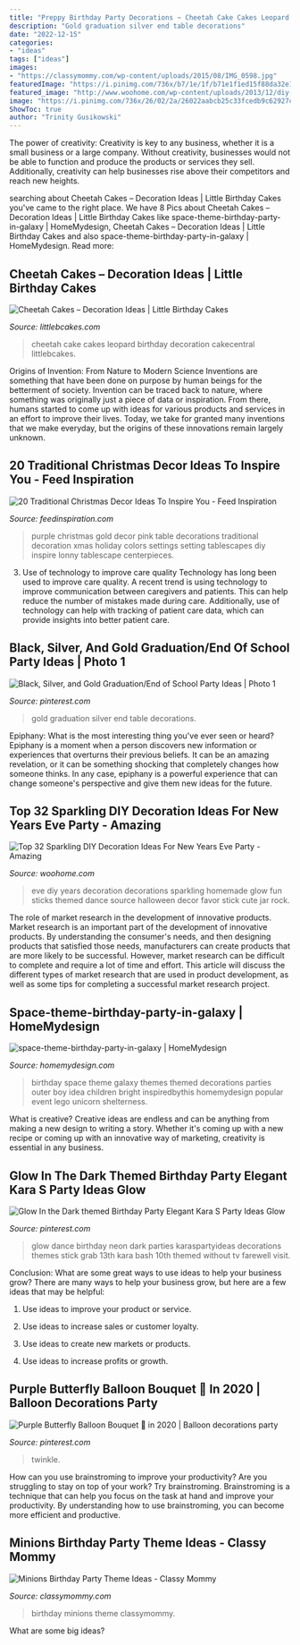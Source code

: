 ```yaml
---
title: "Preppy Birthday Party Decorations ~ Cheetah Cake Cakes Leopard Birthday Decoration Cakecentral Littlebcakes"
description: "Gold graduation silver end table decorations"
date: "2022-12-15"
categories:
- "ideas"
tags: ["ideas"]
images:
- "https://classymommy.com/wp-content/uploads/2015/08/IMG_0598.jpg"
featuredImage: "https://i.pinimg.com/736x/b7/1e/1f/b71e1f1ed15f88da32e110c5cb4434ce.jpg"
featured_image: "http://www.woohome.com/wp-content/uploads/2013/12/diy-new-year-eve-decorations-20.jpg"
image: "https://i.pinimg.com/736x/26/02/2a/26022aabcb25c33fcedb9c62927ccf06.jpg"
ShowToc: true
author: "Trinity Gusikowski"
---
```



The power of creativity:
Creativity is key to any business, whether it is a small business or a large company. Without creativity, businesses would not be able to function and produce the products or services they sell. Additionally, creativity can help businesses rise above their competitors and reach new heights.

	

		
searching about Cheetah Cakes – Decoration Ideas | Little Birthday Cakes you've came to the right place. We have 8 Pics about Cheetah Cakes – Decoration Ideas | Little Birthday Cakes like space-theme-birthday-party-in-galaxy | HomeMydesign, Cheetah Cakes – Decoration Ideas | Little Birthday Cakes and also space-theme-birthday-party-in-galaxy | HomeMydesign. Read more:
		
    
## Cheetah Cakes – Decoration Ideas | Little Birthday Cakes

<img loading=lazy src="https://www.littlebcakes.com/wp-content/uploads/2014/02/Cheetah-Cakes-Pictures.jpg" onerror="this.onerror=null;this.src='https://tse4.mm.bing.net/th?id=OIP.5NS714f2F-Ea1bpK9q1DSAHaJ4&amp;pid=15.1';" alt="Cheetah Cakes – Decoration Ideas | Little Birthday Cakes">

_Source: littlebcakes.com_

>cheetah cake cakes leopard birthday decoration cakecentral littlebcakes. 

	

Origins of Invention: From Nature to Modern Science
Inventions are something that have been done on purpose by human beings for the betterment of society. Invention can be traced back to nature, where something was originally just a piece of data or inspiration. From there, humans started to come up with ideas for various products and services in an effort to improve their lives. Today, we take for granted many inventions that we make everyday, but the origins of these innovations remain largely unknown.

    
## 20 Traditional Christmas Decor Ideas To Inspire You - Feed Inspiration

<img loading=lazy src="http://feedinspiration.com/wp-content/uploads/2016/09/Gold-And-Pink-With-Purple-Traditional-Decor.jpg" onerror="this.onerror=null;this.src='https://tse4.mm.bing.net/th?id=OIP.tCPT382Znv0CLyrAEJm13gHaLI&amp;pid=15.1';" alt="20 Traditional Christmas Decor Ideas To Inspire You - Feed Inspiration">

_Source: feedinspiration.com_

>purple christmas gold decor pink table decorations traditional decoration xmas holiday colors settings setting tablescapes diy inspire lonny tablescape centerpieces. 

	

3) Use of technology to improve care quality
Technology has long been used to improve care quality. A recent trend is using technology to improve communication between caregivers and patients. This can help reduce the number of mistakes made during care. Additionally, use of technology can help with tracking of patient care data, which can provide insights into better patient care.

    
## Black, Silver, And Gold Graduation/End Of School Party Ideas | Photo 1

<img loading=lazy src="https://i.pinimg.com/736x/e1/25/19/e125190a458dd4439908760498b278f2.jpg" onerror="this.onerror=null;this.src='https://tse4.mm.bing.net/th?id=OIP.9VW8eQ2tSjQAHSdo9n2Q_QHaJ4&amp;pid=15.1';" alt="Black, Silver, and Gold Graduation/End of School Party Ideas | Photo 1">

_Source: pinterest.com_

>gold graduation silver end table decorations. 

	

Epiphany: What is the most interesting thing you've ever seen or heard?
Epiphany is a moment when a person discovers new information or experiences that overturns their previous beliefs. It can be an amazing revelation, or it can be something shocking that completely changes how someone thinks. In any case, epiphany is a powerful experience that can change someone's perspective and give them new ideas for the future.

    
## Top 32 Sparkling DIY Decoration Ideas For New Years Eve Party - Amazing

<img loading=lazy src="http://www.woohome.com/wp-content/uploads/2013/12/diy-new-year-eve-decorations-20.jpg" onerror="this.onerror=null;this.src='https://tse4.mm.bing.net/th?id=OIP.o9Nc2ChZElrNrT0siW87FQHaLE&amp;pid=15.1';" alt="Top 32 Sparkling DIY Decoration Ideas For New Years Eve Party - Amazing">

_Source: woohome.com_

>eve diy years decoration decorations sparkling homemade glow fun sticks themed dance source halloween decor favor stick cute jar rock. 

	

The role of market research in the development of innovative products.
Market research is an important part of the development of innovative products. By understanding the consumer's needs, and then designing products that satisfied those needs, manufacturers can create products that are more likely to be successful. However, market research can be difficult to complete and require a lot of time and effort. This article will discuss the different types of market research that are used in product development, as well as some tips for completing a successful market research project.

    
## Space-theme-birthday-party-in-galaxy | HomeMydesign

<img loading=lazy src="https://homemydesign.com/wp-content/uploads/2019/05/space-theme-birthday-party-in-galaxy.jpg" onerror="this.onerror=null;this.src='https://tse3.mm.bing.net/th?id=OIP.aJ-4cOnKQRqjIamquy2xMAHaKH&amp;pid=15.1';" alt="space-theme-birthday-party-in-galaxy | HomeMydesign">

_Source: homemydesign.com_

>birthday space theme galaxy themes themed decorations parties outer boy idea children bright inspiredbythis homemydesign popular event lego unicorn shelterness. 

	

What is creative?
Creative ideas are endless and can be anything from making a new design to writing a story. Whether it's coming up with a new recipe or coming up with an innovative way of marketing, creativity is essential in any business.

    
## Glow In The Dark Themed Birthday Party Elegant Kara S Party Ideas Glow

<img loading=lazy src="https://i.pinimg.com/736x/b7/1e/1f/b71e1f1ed15f88da32e110c5cb4434ce.jpg" onerror="this.onerror=null;this.src='https://tse1.mm.bing.net/th?id=OIP.SexyDlDlO0J_UDtWin3fQwHaLH&amp;pid=15.1';" alt="Glow In the Dark themed Birthday Party Elegant Kara S Party Ideas Glow">

_Source: pinterest.com_

>glow dance birthday neon dark parties karaspartyideas decorations themes stick grab 13th kara bash 10th themed without tv farewell visit. 

	

Conclusion: What are some great ways to use ideas to help your business grow?
There are many ways to help your business grow, but here are a few ideas that may be helpful:
1. Use ideas to improve your product or service.

2. Use ideas to increase sales or customer loyalty.

3. Use ideas to create new markets or products.

4. Use ideas to increase profits or growth.

    
## Purple Butterfly Balloon Bouquet 🦋 In 2020 | Balloon Decorations Party

<img loading=lazy src="https://i.pinimg.com/736x/26/02/2a/26022aabcb25c33fcedb9c62927ccf06.jpg" onerror="this.onerror=null;this.src='https://tse2.mm.bing.net/th?id=OIP.y_kgI9akdefuBlCY6mZX6gHaJ3&amp;pid=15.1';" alt="Purple Butterfly Balloon Bouquet 🦋 in 2020 | Balloon decorations party">

_Source: pinterest.com_

>twinkle. 

	

How can you use brainstroming to improve your productivity?
Are you struggling to stay on top of your work? Try brainstroming. Brainstroming is a technique that can help you focus on the task at hand and improve your productivity. By understanding how to use brainstroming, you can become more efficient and productive.

    
## Minions Birthday Party Theme Ideas - Classy Mommy

<img loading=lazy src="https://classymommy.com/wp-content/uploads/2015/08/IMG_0598.jpg" onerror="this.onerror=null;this.src='https://tse3.mm.bing.net/th?id=OIP.9BjioKepljnWhUz8jmRmqAHaKX&amp;pid=15.1';" alt="Minions Birthday Party Theme Ideas - Classy Mommy">

_Source: classymommy.com_

>birthday minions theme classymommy. 

	

What are some big ideas?
 

